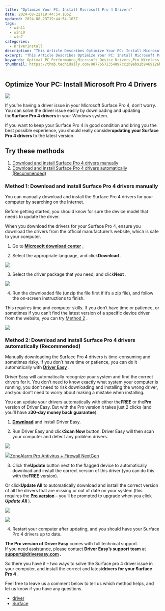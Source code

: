 ```yaml
---
title: "Optimize Your PC: Install Microsoft Pro 4 Drivers"
date: 2024-08-22T19:44:54.105Z
updated: 2024-08-23T19:44:54.105Z
tags:
  - win11
  - win10
  - win7
categories:
  - DriverInstall
description: "This Article Describes Optimize Your PC: Install Microsoft Pro 4 Drivers"
excerpt: "This Article Describes Optimize Your PC: Install Microsoft Pro 4 Drivers"
keywords: Optimal PC Performance,Microsoft Device Drivers,Pro Wireless Network Adapter Driver,PC Maintenance and Updates,Windows System Update Guide,Automatic PC Driver Installation,High-Performance Drivers for Windows 10
thumbnail: https://thmb.techidaily.com/98776572354897cc2b9eb92b9469126b6b1576e9ed20c23d2405392dbcb37fbd.jpg
---
```


## Optimize Your PC: Install Microsoft Pro 4 Drivers

![](https://images.drivereasy.com/wp-content/uploads/2018/07/img_5b46c7e03a601.jpg)

 If you’re having a driver issue in your Microsoft Surface Pro 4, don’t worry. You can solve the driver issue easily by downloading and updating the**Surface Pro 4 drivers** in your Windows system.

 If you want to keep your Surface Pro 4 in good condition and bring you the best possible experience, you should really consider**updating your Surface Pro 4 drivers** to the latest version.

## Try these methods

1. [Download and install Surface Pro 4 drivers manually](#Fix1)
2. [Download and install Surface Pro 4 drivers automatically (Recommended)](#Fix2)

### Method 1: Download and install Surface Pro 4 drivers manually

 You can manually download and install the Surface Pro 4 drivers for your computer by searching on the Internet.

 Before getting started, you should know for sure the device model that needs to update the driver.

 When you download the drivers for your Surface Pro 4, ensure you download the drivers from the official manufacturer’s website, which is safe to your computer.

 1) Go to **[Microsoft download center](https://www.microsoft.com/download/details.aspx?id=49498)** [.](https://www.microsoft.com/download/details.aspx?id=49498)

 2) Select the appropriate language, and click**Download** .

![](https://images.drivereasy.com/wp-content/uploads/2018/07/img_5b46ca3c006c4.jpg)

 3) Select the driver package that you need, and click**Next** .

![](https://images.drivereasy.com/wp-content/uploads/2018/07/img_5b46ca5f46020.jpg)

 4) Run the downloaded file (unzip the file first if it’s a zip file), and follow the on-screen instructions to finish.

 This requires time and computer skills. If you don’t have time or patience, or sometimes if you can’t find the latest version of a specific device driver from the website, you can try [Method 2](#Fix2) .

<!-- affiliate ads begin -->
<a href="https://shop.mondly.com/affiliate.php?ACCOUNT=ATISTUDI&AFFILIATE=108875&PATH=https%3A%2F%2Fwww.mondly.com%3FAFFILIATE%3D108875%26RESOURCE%3D%2BEducational%2B970x90%2B"><img src="https://secure.avangate.com/images/merchant/69c418c33ec2e1a4267fa9bb77fa1428/educational-970x90.gif" border="0"></a>
<!-- affiliate ads end -->
### Method 2: Download and install Surface Pro 4 drivers automatically (Recommended)

 Manually downloading the Surface Pro 4 drivers is time-consuming and sometimes risky. If you don’t have time or patience, you can do it automatically with **[Driver Easy](https://tools.techidaily.com/drivereasy/download/)**  .

 Driver Easy will automatically recognize your system and find the correct drivers for it. You don’t need to know exactly what system your computer is running, you don’t need to risk downloading and installing the wrong driver, and you don’t need to worry about making a mistake when installing.

 You can update your drivers automatically with either the**FREE** or the**Pro** version of Driver Easy. But with the Pro version it takes just 2 clicks (and you’ll have a**30-day money back guarantee**):

 1) **[Download](https://tools.techidaily.com/drivereasy/download/)**  and install Driver Easy.

 2) Run Driver Easy and click**Scan Now** button. Driver Easy will then scan your computer and detect any problem drivers.

![](https://images.drivereasy.com/wp-content/uploads/2017/08/img_5987d80d3fd88.jpg)

<!-- affiliate ads begin -->
<a href="https://estore.zonealarm.com/order/checkout.php?PRODS=38658749&QTY=1&AFFILIATE=108875&CART=1"><img src="https://sc1.checkpoint.com/sc1/za/images/boxes/pa_500.png" border="0">ZoneAlarm Pro Antivirus + Firewall NextGen</a>
<!-- affiliate ads end -->
 3) Click the**Update** button next to the flagged device to automatically download and install the correct version of this driver (you can do this with the**FREE** version).

 Or click**Update All** to automatically download and install the correct version of all the drivers that are missing or out of date on your system (this requires the [**Pro version**](https://tools.techidaily.com/drivereasy/download/) – you’ll be prompted to upgrade when you click **_Update All_** ).

![](https://images.drivereasy.com/wp-content/uploads/2017/06/11.png)

<!-- affiliate ads begin -->
<a href="https://secure.2checkout.com/order/checkout.php?PRODS=3727260&QTY=1&AFFILIATE=108875&CART=1"><img src="http://www.aiseesoft.com/avangate/30p/banner.jpg" border="0"></a>
<!-- affiliate ads end -->
 4) Restart your computer after updating, and you should have your Surface Pro 4 drivers up to date.

**The Pro version of Driver Easy** comes with full technical support.  
 If you need assistance, please contact **Driver Easy’s support team** at **[support@drivereasy.com](mailto:support@drivereasy.com) .**

 So there you have it – two ways to solve the Surface pro 4 driver issue in your computer, and install the correct and latest**drivers for your Surface Pro 4** .

 Feel free to leave us a comment below to tell us which method helps, and let us know if you have any questions.

* [driver](https://tools.techidaily.com/drivereasy/download/)
* [Surface](https://tools.techidaily.com/drivereasy/download/)

<ins class="adsbygoogle"
     style="display:block"
     data-ad-format="autorelaxed"
     data-ad-client="ca-pub-7571918770474297"
     data-ad-slot="1223367746"></ins>



<ins class="adsbygoogle"
     style="display:block"
     data-ad-client="ca-pub-7571918770474297"
     data-ad-slot="8358498916"
     data-ad-format="auto"
     data-full-width-responsive="true"></ins>







